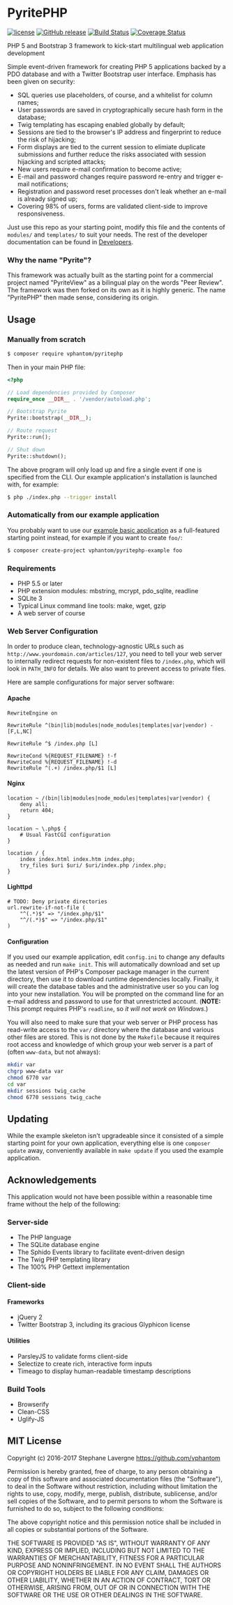 # PyritePHP

[![license](https://img.shields.io/github/license/vphantom/pyritephp.svg?style=plastic)]() [![GitHub release](https://img.shields.io/github/release/vphantom/pyritephp.svg?style=plastic)]() [![Build Status](https://travis-ci.org/vphantom/pyritephp.svg?branch=v1.0.5)](https://travis-ci.org/vphantom/pyritephp) [![Coverage Status](https://coveralls.io/repos/github/vphantom/pyritephp/badge.svg?branch=v1.0.5)](https://coveralls.io/github/vphantom/pyritephp?branch=v1.0.5)

PHP 5 and Bootstrap 3 framework to kick-start multilingual web application development

Simple event-driven framework for creating PHP 5 applications backed by a PDO database and with a Twitter Bootstrap user interface.  Emphasis has been given on security:

* SQL queries use placeholders, of course, and a whitelist for column names;
* User passwords are saved in cryptographically secure hash form in the database;
* Twig templating has escaping enabled globally by default;
* Sessions are tied to the browser's IP address and fingerprint to reduce the risk of hijacking;
* Form displays are tied to the current session to elimiate duplicate submissions and further reduce the risks associated with session hijacking and scripted attacks;
* New users require e-mail confirmation to become active;
* E-mail and password changes require password re-entry and trigger e-mail notifications;
* Registration and password reset processes don't leak whether an e-mail is already signed up;
* Covering 98% of users, forms are validated client-side to improve responsiveness.

Just use this repo as your starting point, modify this file and the contents of `modules/` and `templates/` to suit your needs.  The rest of the developer documentation can be found in [Developers](DEVELOPERS.md).

### Why the name "Pyrite"?

This framework was actually built as the starting point for a commercial project named "PyriteView" as a bilingual play on the words "Peer Review".  The framework was then forked on its own as it is highly generic.  The name "PyritePHP" then made sense, considering its origin.

## Usage

### Manually from scratch

```sh
$ composer require vphantom/pyritephp
```

Then in your main PHP file:

```php
<?php

// Load dependencies provided by Composer
require_once __DIR__ . '/vendor/autoload.php';

// Bootstrap Pyrite
Pyrite::bootstrap(__DIR__);

// Route request
Pyrite::run();

// Shut down
Pyrite::shutdown();
```

The above program will only load up and fire a single event if one is
specified from the CLI.  Our example application's installation is launched
with, for example:

```sh
$ php ./index.php --trigger install
```

### Automatically from our example application

You probably want to use our [example basic application](https://github.com/vphantom/pyritephp-example) as a full-featured starting point instead, for example if you want to create `foo/`:

```sh
$ composer create-project vphantom/pyritephp-example foo
```

### Requirements

* PHP 5.5 or later
* PHP extension modules: mbstring, mcrypt, pdo_sqlite, readline
* SQLite 3
* Typical Linux command line tools: make, wget, gzip
* A web server of course

### Web Server Configuration

In order to produce clean, technology-agnostic URLs such as `http://www.yourdomain.com/articles/127`, you need to tell your web server to internally redirect requests for non-existent files to `/index.php`, which will look in `PATH_INFO` for details.  We also want to prevent access to private files.

Here are sample configurations for major server software:

#### Apache

```
RewriteEngine on

RewriteRule ^(bin|lib|modules|node_modules|templates|var|vendor) - [F,L,NC]

RewriteRule ^$ /index.php [L]

RewriteCond %{REQUEST_FILENAME} !-f
RewriteCond %{REQUEST_FILENAME} !-d
RewriteRule ^(.+) /index.php/$1 [L]
```

#### Nginx

```
location ~ /(bin|lib|modules|node_modules|templates|var|vendor) {
    deny all;
    return 404;
}

location ~ \.php$ {
	# Usual FastCGI configuration
}

location / {
    index index.html index.htm index.php;
    try_files $uri $uri/ $uri/index.php /index.php;
}
```

#### Lighttpd

```
# TODO: Deny private directories
url.rewrite-if-not-file (
    "^(.*)$" => "/index.php/$1"
    "^/(.*)$" => "/index.php/$1"
)
```

#### Configuration

If you used our example application, edit `config.ini` to change any defaults as needed and run `make init`.  This will automatically download and set up the latest version of PHP's Composer package manager in the current directory, then use it to download runtime dependencies locally.  Finally, it will create the database tables and the administrative user so you can log into your new installation.  You will be prompted on the command line for an e-mail address and password to use for that unrestricted account.  (**NOTE:** This prompt requires PHP's `readline`, so *it will not work on Windows*.)

You will also need to make sure that your web server or PHP process has read-write access to the `var/` directory where the database and various other files are stored.  This is not done by the `Makefile` because it requires root access and knowledge of which group your web server is a part of (often `www-data`, but not always):

```sh
mkdir var
chgrp www-data var
chmod 6770 var
cd var
mkdir sessions twig_cache
chmod 6770 sessions twig_cache
```


## Updating

While the example skeleton isn't upgradeable since it consisted of a simple starting point for your own application, everything else is one `composer update` away, conveniently available in `make update` if you used the example application.


## Acknowledgements

This application would not have been possible within a reasonable time frame without the help of the following:

### Server-side

* The PHP language
* The SQLite database engine
* The Sphido Events library to facilitate event-driven design
* The Twig PHP templating library
* The 100% PHP Gettext implementation

### Client-side

#### Frameworks

* jQuery 2
* Twitter Bootstrap 3, including its gracious Glyphicon license

#### Utilities

* ParsleyJS to validate forms client-side
* Selectize to create rich, interactive form inputs
* Timeago to display human-readable timestamp descriptions

### Build Tools

* Browserify
* Clean-CSS
* Uglify-JS


## MIT License

Copyright (c) 2016-2017 Stephane Lavergne <https://github.com/vphantom>

Permission is hereby granted, free of charge, to any person obtaining a copy of this software and associated documentation files (the "Software"), to deal in the Software without restriction, including without limitation the rights to use, copy, modify, merge, publish, distribute, sublicense, and/or sell copies of the Software, and to permit persons to whom the Software is furnished to do so, subject to the following conditions:

The above copyright notice and this permission notice shall be included in all copies or substantial portions of the Software.

THE SOFTWARE IS PROVIDED "AS IS", WITHOUT WARRANTY OF ANY KIND, EXPRESS OR IMPLIED, INCLUDING BUT NOT LIMITED TO THE WARRANTIES OF MERCHANTABILITY, FITNESS FOR A PARTICULAR PURPOSE AND NONINFRINGEMENT. IN NO EVENT SHALL THE AUTHORS OR COPYRIGHT HOLDERS BE LIABLE FOR ANY CLAIM, DAMAGES OR OTHER LIABILITY, WHETHER IN AN ACTION OF CONTRACT, TORT OR OTHERWISE, ARISING FROM, OUT OF OR IN CONNECTION WITH THE SOFTWARE OR THE USE OR OTHER DEALINGS IN THE SOFTWARE.

